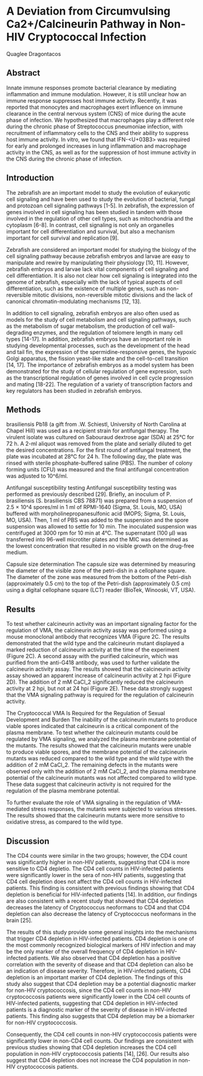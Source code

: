 # A Deviation from Circumvulsing Ca2+/Calcineurin Pathway in Non-HIV Cryptococcal Infection
Quaglee Dragontacos


## Abstract
Innate immune responses promote bacterial clearance by mediating inflammation and immune modulation. However, it is still unclear how an immune response suppresses host immune activity. Recently, it was reported that monocytes and macrophages exert influence on immune clearance in the central nervous system (CNS) of mice during the acute phase of infection. We hypothesized that macrophages play a different role during the chronic phase of Streptococcus pneumoniae infection, with recruitment of inflammatory cells to the CNS and their ability to suppress host immune activity. In vitro, we found that IFN-<U+03B3> was required for early and prolonged increases in lung inflammation and macrophage activity in the CNS, as well as for the suppression of host immune activity in the CNS during the chronic phase of infection.


## Introduction
The zebrafish are an important model to study the evolution of eukaryotic cell signaling and have been used to study the evolution of bacterial, fungal and protozoan cell signaling pathways [1-5]. In zebrafish, the expression of genes involved in cell signaling has been studied in tandem with those involved in the regulation of other cell types, such as mitochondria and the cytoplasm [6-8]. In contrast, cell signaling is not only an organelles important for cell differentiation and survival, but also a mechanism important for cell survival and replication [9].

Zebrafish are considered an important model for studying the biology of the cell signaling pathway because zebrafish embryos and larvae are easy to manipulate and rewire by manipulating their physiology [10, 11]. However, zebrafish embryos and larvae lack vital components of cell signaling and cell differentiation. It is also not clear how cell signaling is integrated into the genome of zebrafish, especially with the lack of typical aspects of cell differentiation, such as the existence of multiple genes, such as non-reversible mitotic divisions, non-reversible mitotic divisions and the lack of canonical chromatin-modulating mechanisms [12, 13].

In addition to cell signaling, zebrafish embryos are also often used as models for the study of cell metabolism and cell signaling pathways, such as the metabolism of sugar metabolism, the production of cell wall-degrading enzymes, and the regulation of telomere length in many cell types [14-17]. In addition, zebrafish embryos have an important role in studying developmental processes, such as the development of the head and tail fin, the expression of the spermidine-responsive genes, the hypoxic Golgi apparatus, the fission yeast-like state and the cell-to-cell transition [14, 17]. The importance of zebrafish embryos as a model system has been demonstrated for the study of cellular regulation of gene expression, such as the transcriptional regulation of genes involved in cell cycle progression and mating [18-22]. The regulation of a variety of transcription factors and key regulators has been studied in zebrafish embryos.


## Methods
brasiliensis Pb18 (a gift from .W. Schiestl, University of North Carolina at Chapel Hill) was used as a recipient strain for antifungal therapy. The virulent isolate was cultured on Sabouraud dextrose agar (SDA) at 25°C for 72 h. A 2-ml aliquot was removed from the plate and serially diluted to get the desired concentrations. For the first round of antifungal treatment, the plate was incubated at 28°C for 24 h. The following day, the plate was rinsed with sterile phosphate-buffered saline (PBS). The number of colony forming units (CFU) was measured and the final antifungal concentration was adjusted to 10^6/ml.

Antifungal susceptibility testing
Antifungal susceptibility testing was performed as previously described [29]. Briefly, an inoculum of P. brasiliensis (S. brasiliensis CBS 78871) was prepared from a suspension of 2.5 × 10^4 spores/ml in 1 ml of RPMI-1640 (Sigma, St. Louis, MO, USA) buffered with morpholinepropanesulfonic acid (MOPS; Sigma, St. Louis, MO, USA). Then, 1 ml of PBS was added to the suspension and the spore suspension was allowed to settle for 10 min. The inoculated suspension was centrifuged at 3000 rpm for 10 min at 4°C. The supernatant (100 µl) was transferred into 96-well microtiter plates and the MIC was determined as the lowest concentration that resulted in no visible growth on the drug-free medium.

Capsule size determination
The capsule size was determined by measuring the diameter of the visible zone of the petri-dish in a cellophane square. The diameter of the zone was measured from the bottom of the Petri-dish (approximately 0.5 cm) to the top of the Petri-dish (approximately 0.5 cm) using a digital cellophane square (LCT) reader (BioTek, Winooski, VT, USA).


## Results
To test whether calcineurin activity was an important signaling factor for the regulation of VMA, the calcineurin activity assay was performed using a mouse monoclonal antibody that recognizes VMA (Figure 2C. The results demonstrated that the wild type and the calcineurin mutant displayed a marked reduction of calcineurin activity at the time of the experiment (Figure 2C). A second assay with the purified calcineurin, which was purified from the anti-G418 antibody, was used to further validate the calcineurin activity assay. The results showed that the calcineurin activity assay showed an apparent increase of calcineurin activity at 2 hpi (Figure 2D). The addition of 2 mM CaCl_2 significantly reduced the calcineurin activity at 2 hpi, but not at 24 hpi (Figure 2E). These data strongly suggest that the VMA signaling pathway is required for the regulation of calcineurin activity.

The Cryptococcal VMA Is Required for the Regulation of Sexual Development and Burden
The inability of the calcineurin mutants to produce viable spores indicated that calcineurin is a critical component of the plasma membrane. To test whether the calcineurin mutants could be regulated by VMA signaling, we analyzed the plasma membrane potential of the mutants. The results showed that the calcineurin mutants were unable to produce viable spores, and the membrane potential of the calcineurin mutants was reduced compared to the wild type and the wild type with the addition of 2 mM CaCl_2. The remaining defects in the mutants were observed only with the addition of 2 mM CaCl_2, and the plasma membrane potential of the calcineurin mutants was not affected compared to wild type. These data suggest that calcineurin activity is not required for the regulation of the plasma membrane potential.

To further evaluate the role of VMA signaling in the regulation of VMA-mediated stress responses, the mutants were subjected to various stresses. The results showed that the calcineurin mutants were more sensitive to oxidative stress, as compared to the wild type.


## Discussion
The CD4 counts were similar in the two groups; however, the CD4 count was significantly higher in non-HIV patients, suggesting that CD4 is more sensitive to CD4 depletio. The CD4 cell counts in HIV-infected patients were significantly lower in the sera of non-HIV patients, suggesting that CD4 cell depletion does not affect the CD4 cell counts in HIV-infected patients. This finding is consistent with previous findings showing that CD4 depletion is beneficial for HIV-infected patients [14]. In addition, our findings are also consistent with a recent study that showed that CD4 depletion decreases the latency of Cryptococcus neoformans to CD4 and that CD4 depletion can also decrease the latency of Cryptococcus neoformans in the brain [25].

The results of this study provide some general insights into the mechanisms that trigger CD4 depletion in HIV-infected patients. CD4 depletion is one of the most commonly recognized biological markers of HIV infection and may be the only marker of the overall frequency of CD4 depletion in HIV-infected patients. We also observed that CD4 depletion has a positive correlation with the severity of disease and that CD4 depletion can also be an indication of disease severity. Therefore, in HIV-infected patients, CD4 depletion is an important marker of CD4 depletion. The findings of this study also suggest that CD4 depletion may be a potential diagnostic marker for non-HIV cryptococcosis, since the CD4 cell counts in non-HIV cryptococcosis patients were significantly lower in the CD4 cell counts of HIV-infected patients, suggesting that CD4 depletion in HIV-infected patients is a diagnostic marker of the severity of disease in HIV-infected patients. This finding also suggests that CD4 depletion may be a biomarker for non-HIV cryptococcosis.

Consequently, the CD4 cell counts in non-HIV cryptococcosis patients were significantly lower in non-CD4 cell counts. Our findings are consistent with previous studies showing that CD4 depletion increases the CD4 cell population in non-HIV cryptococcosis patients [14], [26]. Our results also suggest that CD4 depletion does not increase the CD4 population in non-HIV cryptococcosis patients.
